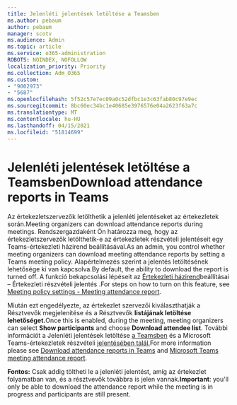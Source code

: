 ```yaml
---
title: Jelenléti jelentések letöltése a Teamsben
ms.author: pebaum
author: pebaum
manager: scotv
ms.audience: Admin
ms.topic: article
ms.service: o365-administration
ROBOTS: NOINDEX, NOFOLLOW
localization_priority: Priority
ms.collection: Adm_O365
ms.custom:
- "9002973"
- "5687"
ms.openlocfilehash: 5f52c57e7ec09a0c52dfbc1e3c63fab80c97e9ec
ms.sourcegitcommit: 8bc60ec34bc1e40685e3976576e04a2623f63a7c
ms.translationtype: MT
ms.contentlocale: hu-HU
ms.lasthandoff: 04/15/2021
ms.locfileid: "51814699"
---
```

# <a name="download-attendance-reports-in-teams"></a><span data-ttu-id="d05a2-102">Jelenléti jelentések letöltése a Teamsben</span><span class="sxs-lookup"><span data-stu-id="d05a2-102">Download attendance reports in Teams</span></span>

<span data-ttu-id="d05a2-103">Az értekezletszervezők letölthetik a jelenléti jelentéseket az értekezletek során.</span><span class="sxs-lookup"><span data-stu-id="d05a2-103">Meeting organizers can download attendance reports during meetings.</span></span> <span data-ttu-id="d05a2-104">Rendszergazdaként Ön határozza meg, hogy az értekezletszervezők letölthetik-e az értekezletek részvételi jelentéseit egy Teams-értekezleti házirend beállításával.</span><span class="sxs-lookup"><span data-stu-id="d05a2-104">As an admin, you control whether meeting organizers can download meeting attendance reports by setting a Teams meeting policy.</span></span> <span data-ttu-id="d05a2-105">Alapértelmezés szerint a jelentés letöltésének lehetősége ki van kapcsolva.</span><span class="sxs-lookup"><span data-stu-id="d05a2-105">By default, the ability to download the report is turned off.</span></span> <span data-ttu-id="d05a2-106">A funkció bekapcsolási lépéseit az  [Értekezleti házirend](https://docs.microsoft.com/microsoftteams/meeting-policies-in-teams#meeting-policy-settings---meeting-attendance-report)beállításai – Értekezleti részvételi jelentés .</span><span class="sxs-lookup"><span data-stu-id="d05a2-106">For steps on how to turn on this feature, see  [Meeting policy settings - Meeting attendance report](https://docs.microsoft.com/microsoftteams/meeting-policies-in-teams#meeting-policy-settings---meeting-attendance-report).</span></span>

<span data-ttu-id="d05a2-107">Miután ezt engedélyezte, az értekezlet szervezői  kiválaszthatják a Résztvevők megjelenítése és a Résztvevők **listájának letöltése lehetőséget.**</span><span class="sxs-lookup"><span data-stu-id="d05a2-107">Once this is enabled, during the meeting, meeting organizers can select  **Show participants**  and choose  **Download attendee list**.</span></span> <span data-ttu-id="d05a2-108">További információt a Jelenléti jelentések letöltése [a Teamsben](https://support.office.com/article/download-attendance-reports-in-teams-ae7cf170-530c-47d3-84c1-3aedac74d310) és a Microsoft Teams-értekezletek részvételi [jelentésében talál.](https://docs.microsoft.com/microsoftteams/teams-analytics-and-reports/meeting-attendance-report)</span><span class="sxs-lookup"><span data-stu-id="d05a2-108">For more information please see [Download attendance reports in Teams](https://support.office.com/article/download-attendance-reports-in-teams-ae7cf170-530c-47d3-84c1-3aedac74d310) and [Microsoft Teams meeting attendance report](https://docs.microsoft.com/microsoftteams/teams-analytics-and-reports/meeting-attendance-report).</span></span>

<span data-ttu-id="d05a2-109">**Fontos:** Csak addig töltheti le a jelenléti jelentést, amíg az értekezlet folyamatban van, és a résztvevők továbbra is jelen vannak.</span><span class="sxs-lookup"><span data-stu-id="d05a2-109">**Important**: you'll only be able to download the attendance report while the meeting is in progress and participants are still present.</span></span>